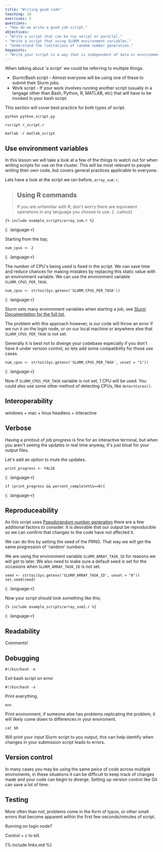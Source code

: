 ```yaml
---
title: "Writing good code"
teaching: 10
exercises: 5
questions:
- "How do we write a good job script."
objectives:
- "Write a script that can be run serial or parallel."
- "Write a script that using SLURM environment variables."
- "Understand the limitations of random number generation."
keypoints:
- "Write your script in a way that is independent of data or environment. (elaborate)"
---
```


When talking about 'a script' we could be referring to multiple things.

* Slurm/Bash script - Almost everyone will be using one of these to submit their Slurm jobs.
* Work script - If your work involves running another script (usually in a langage other than Bash, Python, R, MATLAB, etc) that will have to be invoked in your bash script.

This section will cover best practice for both types of script. 

```
python python_script.py
```

```
rscript r_script.r
```

```
matlab -r matlab_script
```

## Use environment variables

In this lesson we will take a look at a few of the things to watch out for when writing scripts for use on the cluster.
This will be most relevant to people writing their own code, but covers general practices applicable to everyone.

Lets have a look at the script we ran before, `array_sum.r`, 

> ## Using R commands
>
> If you are unfamiliar with R, don't worry there are equivalent operations in any language you choose to use.
{: .callout}

```
{% include example_scripts/array_sum.r %}
```
{: .language-r}

Starting from the top;

```
num_cpus <- 2
```
{: .language-r}

The number of CPU's being used is fixed in the script. We can save time and reduce chances for making mistakes by replacing this static value with an environment variable. 
We can use the environment variable `SLURM_CPUS_PER_TASK`.

```
num_cpus <- strtoi(Sys.getenv('SLURM_CPUS_PER_TASK')) 
```
{: .language-r}

Slurm sets many environment variables when starting a job, see [Slurm Documentation for the full list](https://slurm.schedmd.com/sbatch.html). 

The problem with this approach however, is our code will throw an error if we run it on the login node, or on our local machine or anywhere else that `SLURM_CPUS_PER_TASK` is not set.

Generally it is best not to diverge your codebase especially if you don't have it under version control, so lets add some compatibility for those use cases.

```
num_cpus <- strtoi(Sys.getenv('SLURM_CPUS_PER_TASK', unset = "1")) 
```
{: .language-r}


Now if `SLURM_CPUS_PER_TASK` variable is not set, 1 CPU will be used. You could also use some other method of detecting CPUs, like `detectCores()`.

## Interoperability

windows + mac + linux
headless + interactive

## Verbose 


Having a printout of job progress is fine for an interactive terminal, but when you aren't seeing the updates in real time anyway, it's just bloat for your output files.

Let's add an option to mute the updates.

```
print_progress <- FALSE
```
{: .language-r}


```
if (print_progress && percent_complete%%1==0){

```
{: .language-r}

## Reproduceability 

As this script uses [Pseudorandom number generation](https://en.wikipedia.org/wiki/Pseudorandom_number_generator) there are a few additional factors to consider.
It is desirable that our output be reproducible so we can confirm that changes to the code have not affected it. 

We can do this by setting the seed of the PRNG. That way we will get the same progression of 'random' numbers.

We are using the environment variable `SLURM_ARRAY_TASK_ID` for reasons we will get to later. We also need to make sure a default seed is set for the occasions when `SLURM_ARRAY_TASK_ID` is not set.

```
seed <- strtoi(Sys.getenv('SLURM_ARRAY_TASK_ID', unset = "0"))
set.seed(seed)
```
{: .language-r}


Now your script should look something like this;

```
{% include example_scripts/array_sum2.r %}
```
{: .language-r}

## Readability

Comments!

## Debugging

```
#!/bin/bash -e
```

Exit bash script on error

```
#!/bin/bash -x
```

Print everything.

```
env
```

Print environment, if someone else has problems replicating the problem, it will likely come down to differences in your enviroment. 

```
cat $0
```

Will print your input Slurm script to you output, this can help identify when changes in your submission script leads to errors.

## Version control

In many cases you may be using the same peice of code across multiple enviroments, in these situations it can be difficult to keep track of changes made and your code can begin to diverge. Setting up version control like Git can save a lot of time.

## Testing

More often than not, problems come in the form of typos, or other small errors that become apparent within the first few seconds/minutes of script. 

Running on login node?

Control + c to kill.

{% include links.md %}
